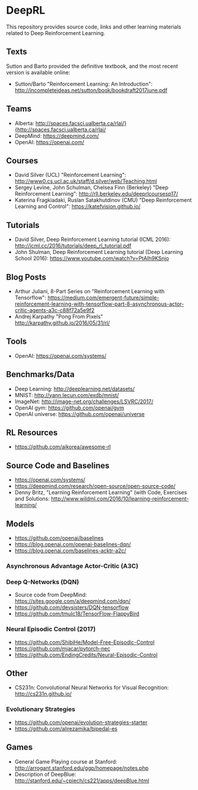 # DeepRL

This repository provides source code, links and other learning materials related to Deep Reinforcement Learning.

## Texts

Sutton and Barto provided the definitive textbook, and the most recent version is available online:

* Sutton/Barto "Reinforcement Learning: An Introduction": http://incompleteideas.net/sutton/book/bookdraft2017june.pdf

## Teams

* Alberta: http://spaces.facsci.ualberta.ca/rlai/}{http://spaces.facsci.ualberta.ca/rlai/
* DeepMind: https://deepmind.com/
* OpenAI: https://openai.com/


## Courses

* David Silver (UCL) "Reinforcement Learning": http://www0.cs.ucl.ac.uk/staff/d.silver/web/Teaching.html 
* Sergey Levine, John Schulman, Chelsea Finn (Berkeley) "Deep Reinforcement Learning": http://rll.berkeley.edu/deeprlcoursesp17/ 
* Katerina Fragkiadaki, Ruslan Satakhutdinov (CMU) "Deep Reinforcement Learning and Control": https://katefvision.github.io/

## Tutorials

* David Silver, Deep Reinforcement Learning tutorial (ICML 2016): http://icml.cc/2016/tutorials/deep_rl_tutorial.pdf
* John Shulman, Deep Reinforcement Learning tutorial (Deep Learning School 2016): https://www.youtube.com/watch?v=PtAIh9KSnjo


## Blog Posts

* Arthur Juliani, 8-Part Series on "Reinforcement Learning with Tensorflow": https://medium.com/emergent-future/simple-reinforcement-learning-with-tensorflow-part-8-asynchronous-actor-critic-agents-a3c-c88f72a5e9f2
* Andrej Karpathy "Pong From Pixels" http://karpathy.github.io/2016/05/31/rl/


## Tools

* OpenAI: https://openai.com/systems/


## Benchmarks/Data

* Deep Learning: http://deeplearning.net/datasets/
* MNIST: http://yann.lecun.com/exdb/mnist/
* ImageNet: http://image-net.org/challenges/LSVRC/2017/
* OpenAI gym: https://github.com/openai/gym
* OpenAI universe: https://github.com/openai/universe



## RL Resources

* https://github.com/aikorea/awesome-rl



## Source Code and Baselines

* https://openai.com/systems/
* https://deepmind.com/research/open-source/open-source-code/
* Denny Britz, "Learning Reinforcement Learning" (with Code, Exercises and Solutions: http://www.wildml.com/2016/10/learning-reinforcement-learning/

## Models

* https://github.com/openai/baselines
* https://blog.openai.com/openai-baselines-dqn/
* https://blog.openai.com/baselines-acktr-a2c/


### Asynchronous Advantage Actor-Critic (A3C)



### Deep Q-Networks (DQN)

* Source code from DeepMind: https://sites.google.com/a/deepmind.com/dqn/
* https://github.com/devsisters/DQN-tensorflow
* https://github.com/tmulc18/TensorFlow-FlappyBird


### Neural Episodic Control (2017)

* https://github.com/ShibiHe/Model-Free-Episodic-Control
* https://github.com/mjacar/pytorch-nec
* https://github.com/EndingCredits/Neural-Episodic-Control


## Other

* CS231n: Convolutional Neural Networks for Visual Recognition: http://cs231n.github.io/


### Evolutionary Strategies

* https://github.com/openai/evolution-strategies-starter
* https://github.com/alirezamika/bipedal-es


## Games

* General Game Playing course at Stanford: http://arrogant.stanford.edu/ggp/homepage/notes.php
* Description of DeepBlue: http://stanford.edu/~cpiech/cs221/apps/deepBlue.html



